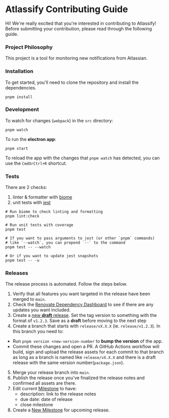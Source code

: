 # Atlassify Contributing Guide

Hi! We're really excited that you're interested in contributing to Atlassify! Before submitting your contribution, please read through the following guide.

### Project Philosophy

This project is a tool for monitoring new notifications from Atlassian.

### Installation

To get started, you'll need to clone the repository and install the dependencies.

```shell
pnpm install
```

### Development


To watch for changes (`webpack`) in the `src` directory:

```shell
pnpm watch
```

To run the **electron app**:

```shell
pnpm start
```

To reload the app with the changes that `pnpm watch` has detected, you can use the `CmdOrCtrl+R` shortcut.

### Tests

There are 2 checks:
1. linter & formatter with [biome][biome-website]
2. unit tests with [jest][jest-website]

```shell
# Run biome to check linting and formatting
pnpm lint:check

# Run unit tests with coverage
pnpm test

# If you want to pass arguments to jest (or other `pnpm` commands)
# like `--watch`, you can prepend `--` to the command
pnpm test -- --watch

# Or if you want to update jest snapshots
pnpm test -- -u
```

### Releases

The release process is automated. Follow the steps below.

1. Verify that all features you want targeted in the release have been merged to `main`.
2. Check the [Renovate Dependency Dashboard][github-dependency-dashboard] to see if there are any updates you want included.
3. Create a [new **draft** release][github-new-release]. Set the tag version to something with the format of `v1.2.3`. Save as a **draft** before moving to the next step
4. Create a branch that starts with `release/vX.X.X` (ie. `release/v1.2.3`).  In this branch you need to:
  * Run `pnpm version <new-version-number` to **bump the version** of the app. 
  * Commit these changes and open a PR. A GitHub Actions workflow will build, sign and upload the release assets for each commit to that branch as long as a branch is named like `release/vX.X.X` and there is a draft release with the same version number(`package.json`).
5. Merge your release branch into `main`.
6. Publish the release once you've finalized the release notes and confirmed all assets are there.
7. Edit current [Milestone][github-milestones] to have: 
   * description: link to the release notes
   * due date: date of release
   * close milestone
8. Create a [New Milestone][github-new-milestone] for upcoming release.


<!-- LINK LABELS -->
[biome-website]: https://biomejs.dev/
[github-dependency-dashboard]: https://github.com/setchy/atlassify/issues/1
[github-milestones]: https://github.com/setchy/atlassify/milestones
[github-new-milestone]: https://github.com/setchy/atlassify/milestones/new
[github-new-release]: https://github.com/setchy/atlassify/releases/new
[homebrew-cask-autobump-workflow]: https://github.com/Homebrew/homebrew-cask/actions/workflows/autobump.yml
[jest-website]: https://jestjs.io/

